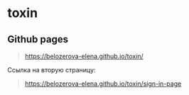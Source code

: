 # toxin

## Github pages
>https://belozerova-elena.github.io/toxin/

Ссылка на вторую страницу:
>https://belozerova-elena.github.io/toxin/sign-in-page
